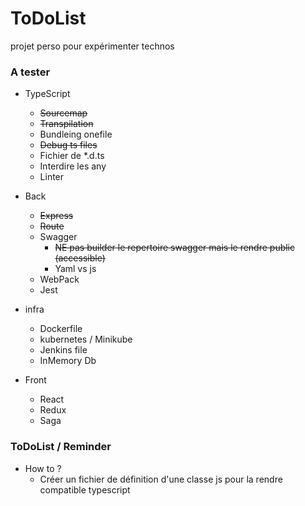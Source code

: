 # ToDoList
projet perso pour expérimenter technos


### A tester 
- TypeScript
  - ~~Sourcemap~~
  - ~~Transpilation~~ 
  - Bundleing onefile
  - ~~Debug ts files~~
  - Fichier de *.d.ts
  - Interdire les any
  - Linter 

- Back
  - ~~Express~~ 
  - ~~Route~~ 
  - Swagger
    - ~~NE pas builder le repertoire swagger mais le rendre public (accessible)~~
    - Yaml vs js
  - WebPack
  - Jest
- infra
    - Dockerfile
    - kubernetes / Minikube
    - Jenkins file
    - InMemory Db
- Front
  - React
  - Redux
  - Saga

### ToDoList / Reminder
- How to ?
  - Créer un fichier de définition d'une classe js pour la rendre compatible typescript
  
